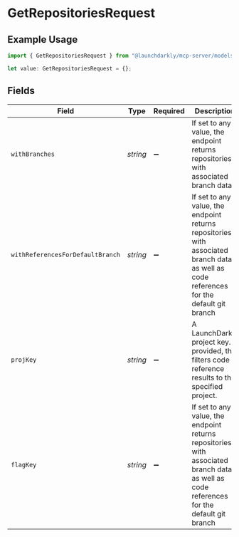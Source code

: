 # GetRepositoriesRequest

## Example Usage

```typescript
import { GetRepositoriesRequest } from "@launchdarkly/mcp-server/models/operations";

let value: GetRepositoriesRequest = {};
```

## Fields

| Field                                                                                                                                     | Type                                                                                                                                      | Required                                                                                                                                  | Description                                                                                                                               |
| ----------------------------------------------------------------------------------------------------------------------------------------- | ----------------------------------------------------------------------------------------------------------------------------------------- | ----------------------------------------------------------------------------------------------------------------------------------------- | ----------------------------------------------------------------------------------------------------------------------------------------- |
| `withBranches`                                                                                                                            | *string*                                                                                                                                  | :heavy_minus_sign:                                                                                                                        | If set to any value, the endpoint returns repositories with associated branch data                                                        |
| `withReferencesForDefaultBranch`                                                                                                          | *string*                                                                                                                                  | :heavy_minus_sign:                                                                                                                        | If set to any value, the endpoint returns repositories with associated branch data, as well as code references for the default git branch |
| `projKey`                                                                                                                                 | *string*                                                                                                                                  | :heavy_minus_sign:                                                                                                                        | A LaunchDarkly project key. If provided, this filters code reference results to the specified project.                                    |
| `flagKey`                                                                                                                                 | *string*                                                                                                                                  | :heavy_minus_sign:                                                                                                                        | If set to any value, the endpoint returns repositories with associated branch data, as well as code references for the default git branch |